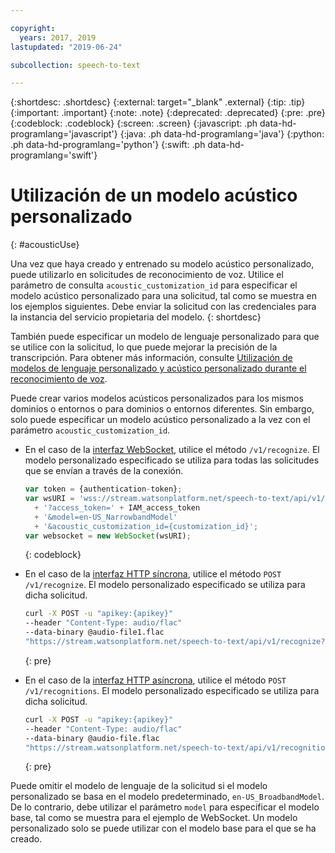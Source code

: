 ```yaml
---

copyright:
  years: 2017, 2019
lastupdated: "2019-06-24"

subcollection: speech-to-text

---
```


{:shortdesc: .shortdesc}
{:external: target="_blank" .external}
{:tip: .tip}
{:important: .important}
{:note: .note}
{:deprecated: .deprecated}
{:pre: .pre}
{:codeblock: .codeblock}
{:screen: .screen}
{:javascript: .ph data-hd-programlang='javascript'}
{:java: .ph data-hd-programlang='java'}
{:python: .ph data-hd-programlang='python'}
{:swift: .ph data-hd-programlang='swift'}

# Utilización de un modelo acústico personalizado
{: #acousticUse}

Una vez que haya creado y entrenado su modelo acústico personalizado, puede utilizarlo en solicitudes de reconocimiento de voz. Utilice el parámetro de consulta `acoustic_customization_id` para especificar el modelo acústico personalizado para una solicitud, tal como se muestra en los ejemplos siguientes. Debe enviar la solicitud con las credenciales para la instancia del servicio propietaria del modelo.
{: shortdesc}

También puede especificar un modelo de lenguaje personalizado para que se utilice con la solicitud, lo que puede mejorar la precisión de la transcripción. Para obtener más información, consulte [Utilización de modelos de lenguaje personalizado y acústico personalizado durante el reconocimiento de voz](/docs/services/speech-to-text?topic=speech-to-text-useBoth#useBothRecognize).

Puede crear varios modelos acústicos personalizados para los mismos dominios o entornos o para dominios o entornos diferentes. Sin embargo, solo puede especificar un modelo acústico personalizado a la vez con el parámetro `acoustic_customization_id`.

-   En el caso de la [interfaz WebSocket](/docs/services/speech-to-text?topic=speech-to-text-websockets), utilice el método `/v1/recognize`. El modelo personalizado especificado se utiliza para todas las solicitudes que se envían a través de la conexión.

    ```javascript
    var token = {authentication-token};
    var wsURI = 'wss://stream.watsonplatform.net/speech-to-text/api/v1/recognize'
      + '?access_token=' + IAM_access_token
      + '&model=en-US_NarrowbandModel'
      + '&acoustic_customization_id={customization_id}';
    var websocket = new WebSocket(wsURI);
    ```
    {: codeblock}
-   En el caso de la [interfaz HTTP síncrona](/docs/services/speech-to-text?topic=speech-to-text-http), utilice el método `POST /v1/recognize`. El modelo personalizado especificado se utiliza para dicha solicitud.

    ```bash
    curl -X POST -u "apikey:{apikey}"
    --header "Content-Type: audio/flac"
    --data-binary @audio-file1.flac
    "https://stream.watsonplatform.net/speech-to-text/api/v1/recognize?acoustic_customization_id={customization_id}"
    ```
    {: pre}
-   En el caso de la [interfaz HTTP asíncrona](/docs/services/speech-to-text?topic=speech-to-text-async), utilice el método `POST /v1/recognitions`. El modelo personalizado especificado se utiliza para dicha solicitud.

    ```bash
    curl -X POST -u "apikey:{apikey}"
    --header "Content-Type: audio/flac"
    --data-binary @audio-file.flac
    "https://stream.watsonplatform.net/speech-to-text/api/v1/recognitions?acoustic_customization_id={customization_id}"
    ```
    {: pre}

Puede omitir el modelo de lenguaje de la solicitud si el modelo personalizado se basa en el modelo predeterminado, `en-US_BroadbandModel`. De lo contrario, debe utilizar el parámetro `model` para especificar el modelo base, tal como se muestra para el ejemplo de WebSocket. Un modelo personalizado solo se puede utilizar con el modelo base para el que se ha creado.
